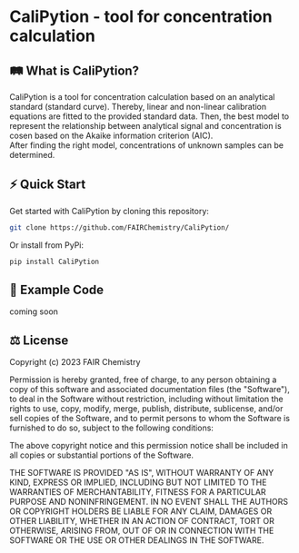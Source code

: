 # CaliPytion - tool for concentration calculation 



## 🛤 What is CaliPytion?

CaliPytion is a tool for concentration calculation based on an analytical standard (standard curve). Thereby, linear and non-linear calibration equations are fitted to the provided standard data. Then, the best model to represent the relationship between analytical signal and concentration is cosen based on the Akaike information criterion (AIC).  
After finding the right model, concentrations of unknown samples can be determined.

## ⚡️ Quick Start

Get started with CaliPytion by cloning this repository:

```Bash
git clone https://github.com/FAIRChemistry/CaliPytion/

```

Or install from PyPi:
```Bash
pip install CaliPytion
```


## 🔖 Example Code

coming soon


## ⚖️ License

Copyright (c) 2023 FAIR Chemistry

Permission is hereby granted, free of charge, to any person obtaining a copy of this software and associated documentation files (the "Software"), to deal in the Software without restriction, including without limitation the rights to use, copy, modify, merge, publish, distribute, sublicense, and/or sell copies of the Software, and to permit persons to whom the Software is furnished to do so, subject to the following conditions:

The above copyright notice and this permission notice shall be included in all copies or substantial portions of the Software.

THE SOFTWARE IS PROVIDED "AS IS", WITHOUT WARRANTY OF ANY KIND, EXPRESS OR IMPLIED, INCLUDING BUT NOT LIMITED TO THE WARRANTIES OF MERCHANTABILITY, FITNESS FOR A PARTICULAR PURPOSE AND NONINFRINGEMENT. IN NO EVENT SHALL THE AUTHORS OR COPYRIGHT HOLDERS BE LIABLE FOR ANY CLAIM, DAMAGES OR OTHER LIABILITY, WHETHER IN AN ACTION OF CONTRACT, TORT OR OTHERWISE, ARISING FROM, OUT OF OR IN CONNECTION WITH THE SOFTWARE OR THE USE OR OTHER DEALINGS IN THE SOFTWARE.
